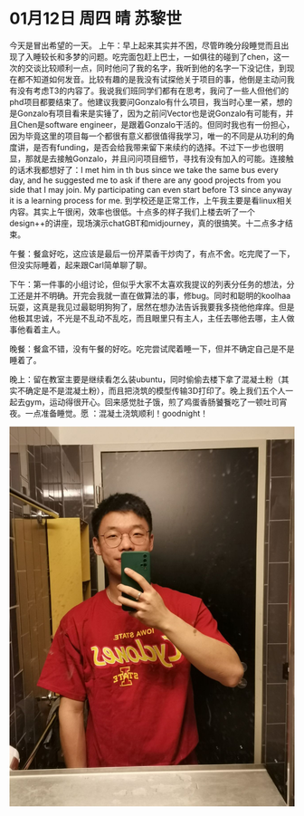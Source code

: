 # 01月12日 周四 晴 苏黎世

今天是冒出希望的一天。
上午：早上起来其实并不困，尽管昨晚分段睡觉而且出现了入睡较长和多梦的问题。吃完面包赶上巴士，一如俱往的碰到了chen，这一次的交谈比较顺利一点，同时他问了我的名字，我听到他的名字一下没记住，到现在都不知道如何发音。比较有趣的是我没有试探他关于项目的事，他倒是主动问我有没有考虑T3的内容了。我说我们班同学们都有在思考，我问了一些人但他们的phd项目都要结束了。他建议我要问Gonzalo有什么项目，我当时心里一紧，想的是Gonzalo有项目看来是实锤了，因为之前问Vector也是说Gonzalo有可能有，并且Chen是software engineer，是跟着Gonzalo干活的。但同时我也有一份担心，因为毕竟这里的项目每一个都很有意义都很值得我学习，唯一的不同是从功利的角度讲，是否有funding，是否会给我带来留下来续约的选择。不过下一步也很明显，那就是去接触Gonzalo，并且问问项目细节，寻找有没有加入的可能。连接触的话术我都想好了：I met him in th bus since we take the same bus every day, and he suggested me to ask if there are any good projects from you side that I may join. My participating can even start before T3 since anyway it is a learning process for me.
到学校还是正常工作，上午我主要是看linux相关内容。其实上午很闲，效率也很低。十点多的样子我们上楼去听了一个design++的讲座，现场演示chatGBT和midjourney，真的很搞笑。十二点多才结束。

午餐：餐盒好吃，这应该是最后一份芹菜香干炒肉了，有点不舍。吃完爬了一下，但没实际睡着，起来跟Carl简单聊了聊。

下午：第一件事的小组讨论，但似乎大家不太喜欢我提议的列表分任务的想法，分工还是并不明确。开完会我就一直在做算法的事，修bug。同时和聪明的koolhaa玩耍，这真是我见过最聪明狗狗了，居然在想办法告诉我要我多挠他他痒痒。但是他极其忠诚，不光是不乱动不乱吃，而且眼里只有主人，主任去哪他去哪，主人做事他看着主人。

晚餐：餐盒不错，没有午餐的好吃。吃完尝试爬着睡一下，但并不确定自己是不是睡着了。

晚上：留在教室主要是继续看怎么装ubuntu，同时偷偷去楼下拿了混凝土粉（其实不确定是不是混凝土粉），而且把浇筑的模型传输3D打印了。晚上我们五个人一起去gym，运动得很开心。回来感觉肚子饿，煎了鸡蛋香肠饕餮吃了一顿吐司宵夜。一点准备睡觉。愿 ：混凝土浇筑顺利！goodnight！


![image](images\\63c09d2d6778b297d2b7f226.jpg)





